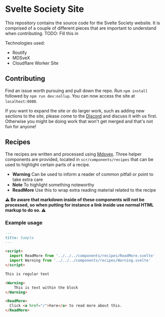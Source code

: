 # Svelte Society Site

This repository contains the source code for the Svelte Society website. It is comprised of a couple of different pieces that are important to understand when contributing. TODO: Fill this in

Technologies used:
* Routify
* MDSveX
* Cloudflare Worker Site

## Contributing

Find an issue worth pursuing and pull down the repo. Run `npm install` followed by `npm run dev:nollup`. You can now access the site at `localhost:8080`.

If you want to expand the site or do larger work, such as adding new sections to the site, please come to the [Discord](https://discord.gg/JcvNM8p) and discuss it with us first. Otherwise you might be doing work that won't get merged and that's not fun for anyone!

## Recipes

The recipes are written and processed using [Mdsvex](https://mdsvex.com/). Three helper components are provided, located in `scr/components/recipes` that can be used to highlight certain parts of a recipe.

- **Warning** Can be used to inform a reader of common pitfall or point to take extra care
- **Note** To highlight something noteworthy
- **ReadMore** Use this to wrap extra reading material related to the recipe

**⚠️ Be aware that markdown inside of these components will not be processed, so when putting for instance a link inside use normal HTML markup to do so. ⚠️**

### Example usage

```md
---
title: Sample
---

<script>
  import ReadMore from '../../../components/recipes/ReadMore.svelte'
  import Warning from '../../../components/recipes/Warning.svelte'
</script>

This is regular text

<Warning>
    This is text within the block
</Warning>

<ReadMore>
  Click <a href="/">here</a> to read more about this.
</ReadMore>
```
